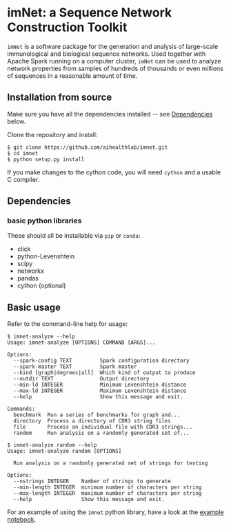 # imNet: a Sequence Network Construction Toolkit

`imNet` is a software package for the generation and analysis of large-scale immunological and biological sequence networks. Used together with Apache Spark running on a computer cluster, `imNet` can be used to analyze network properties from samples of hundreds of thousands or even millions of sequences in a reasonable amount of time. 

## Installation from source

Make sure you have all the dependencies installed -- see [Dependencies](#dependencies) below. 

Clone the repository and install: 

```
$ git clone https://github.com/aihealthlab/imnet.git
$ cd imnet
$ python setup.py install
```

If you make changes to the cython code, you will need `cython` and a usable C compiler. 

## Dependencies

### basic python libraries

These should all be installable via `pip` or `conda`:
* click 
* python-Levenshtein 
* scipy 
* networkx 
* pandas
* cython (optional)

## Basic usage

Refer to the command-line help for usage: 

```
$ imnet-analyze --help
Usage: imnet-analyze [OPTIONS] COMMAND [ARGS]...

Options:
  --spark-config TEXT         Spark configuration directory
  --spark-master TEXT         Spark master
  --kind [graph|degrees|all]  Which kind of output to produce
  --outdir TEXT               Output directory
  --min-ld INTEGER            Minimum Levenshtein distance
  --max-ld INTEGER            Maximum Levenshtein distance
  --help                      Show this message and exit.

Commands:
  benchmark  Run a series of benchmarks for graph and...
  directory  Process a directory of CDR3 string files
  file       Process an individual file with CDR3 strings...
  random     Run analysis on a randomly generated set of...

$ imnet-analyze random --help
Usage: imnet-analyze random [OPTIONS]

  Run analysis on a randomly generated set of strings for testing

Options:
  --nstrings INTEGER    Number of strings to generate
  --min-length INTEGER  minimum number of characters per string
  --max-length INTEGER  maximum number of characters per string
  --help                Show this message and exit.
```

For an example of using the `imnet` python library, have a look at the [example notebook](notebooks/example_workflow.ipynb).



